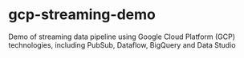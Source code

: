 # gcp-streaming-demo
Demo of streaming data pipeline using Google Cloud Platform (GCP) technologies, including PubSub, Dataflow, BigQuery and Data Studio
